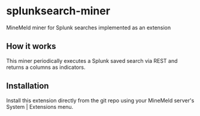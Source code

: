 # splunksearch-miner
MineMeld miner for Splunk searches implemented as an extension

## How it works
This miner periodically executes a Splunk saved search via REST and returns a columns as indicators.

## Installation

Install this extension directly from the git repo using your MineMeld server's System | Extensions menu.
